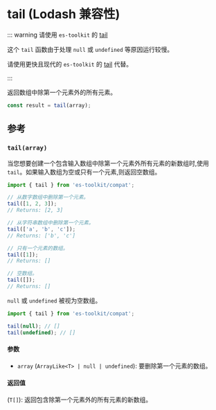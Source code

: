 # tail (Lodash 兼容性)

::: warning 请使用 `es-toolkit` 的 [tail](../../array/tail.md)

这个 `tail` 函数由于处理 `null` 或 `undefined` 等原因运行较慢。

请使用更快且现代的 `es-toolkit` 的 [tail](../../array/tail.md) 代替。

:::

返回数组中除第一个元素外的所有元素。

```typescript
const result = tail(array);
```

## 参考

### `tail(array)`

当您想要创建一个包含输入数组中除第一个元素外所有元素的新数组时,使用 `tail`。如果输入数组为空或只有一个元素,则返回空数组。

```typescript
import { tail } from 'es-toolkit/compat';

// 从数字数组中删除第一个元素。
tail([1, 2, 3]);
// Returns: [2, 3]

// 从字符串数组中删除第一个元素。
tail(['a', 'b', 'c']);
// Returns: ['b', 'c']

// 只有一个元素的数组。
tail([1]);
// Returns: []

// 空数组。
tail([]);
// Returns: []
```

`null` 或 `undefined` 被视为空数组。

```typescript
import { tail } from 'es-toolkit/compat';

tail(null); // []
tail(undefined); // []
```

#### 参数

- `array` (`ArrayLike<T> | null | undefined`): 要删除第一个元素的数组。

#### 返回值

(`T[]`): 返回包含除第一个元素外的所有元素的新数组。

